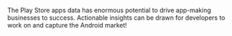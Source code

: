 The Play Store apps data has enormous potential to drive app-making businesses to success. Actionable insights can be drawn for developers to work on and capture the Android market!
